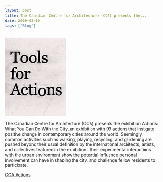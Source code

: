 ```yaml
---
layout: post
title: The Canadian Centre for Architecture (CCA) presents the...
date: 2009-02-10
tags: ["Blog"]
---
```


![](k3Im6rfOqjsa772a7DmyJd4Wo1_250.jpg)  

The Canadian Centre for Architecture (CCA) presents the exhibition Actions: What You Can Do With the City, an exhibition with 99 actions that instigate positive change in contemporary cities around the world. Seemingly common activities such as walking, playing, recycling, and gardening are pushed beyond their usual definition by the international architects, artists, and collectives featured in the exhibition. Their experimental interactions with the urban environment show the potential influence personal involvement can have in shaping the city, and challenge fellow residents to participate.

[CCA Actions](http://cca-actions.org/search-actions/51)